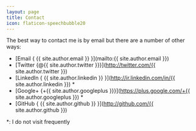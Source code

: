 ```yaml
---
layout: page
title: Contact
icon: flaticon-speechbubble20
---
```


The best way to contact me is by email but there are a number of other ways:

* <i class="flaticon-email"></i> [Email { {{ site.author.email }} }](mailto:{{ site.author.email }})
* <i class="flaticon-twitter"></i> [Twitter {@{{ site.author.twitter }}}](http://twitter.com/{{ site.author.twitter }})
* <i class="flaticon-linkedin"></i> [LinkedIn { {{ site.author.linkedin }} }](http://ir.linkedin.com/in/{{ site.author.linkedin }}) *
* <i class="flaticon-googleplus"></i> [Google+ {+{{ site.author.googleplus }}}](https://plus.google.com/+{{ site.author.googleplus }}) *
* <i class="flaticon-github17"></i> [GitHub { {{ site.author.github }} }](http://github.com/{{ site.author.github }})

*: I do not visit frequently
